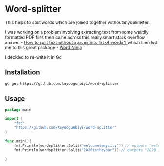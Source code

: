 # Word-splitter

This helps to split words which are joined together withoutanydelimeter.

I was working on a problem involving extracting text from some weirdly formatted PDF files then came across this really smart stack overflow answer - [How to split text without spaces into list of words ?
](https://stackoverflow.com/questions/8870261/how-to-split-text-without-spaces-into-list-of-words/11642687#11642687) which then led me to this great package - [Word Ninja](https://github.com/keredson/wordninja)

I decided to re-write it in Go.

## Installation

```
go get https://github.com/tayoogunbiyi/word-splitter
```

## Usage

```go
package main

import (
    "fmt"
    "https://github.com/tayoogunbiyi/word-splitter"
)

func main(){
    fmt.Println(wordsplitter.Split("welcometomycity")) // outputs "welcome to my city"
    fmt.Println(wordsplitter.Split("2020istheyear")) // outputs "2020 is the year"

}

```
